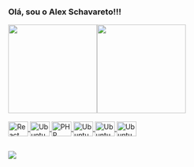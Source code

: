 ### Olá, sou o Alex Schavareto!!!

<div align="left">
  <a href="https://github.com/AlexSchavareto">
  <img height="180em" src="https://github-readme-stats.vercel.app/api?username=AlexSchavareto&show_icons=true&theme=highcontrast&include_all_commits=true&count_private=true"/><img height="180em" src="https://github-readme-stats.vercel.app/api/top-langs/?username=AlexSchavareto&layout=compact&langs_count=7&theme=highcontrast"/>
</div><br>

  
  <img align="center" alt="React" height="30" width="40" src="https://cdn.jsdelivr.net/gh/devicons/devicon/icons/html5/html5-original.svg">
  <img align="center" alt="Ubuntu" height="30" width="40" src="https://cdn.jsdelivr.net/gh/devicons/devicon/icons/css3/css3-original.svg">
  <img align="center" alt="PHP" height="30" width="40" src="https://cdn.jsdelivr.net/gh/devicons/devicon/icons/php/php-plain.svg">
  <img align="center" alt="Ubuntu" height="30" width="40" src="https://cdn.jsdelivr.net/gh/devicons/devicon/icons/ubuntu/ubuntu-plain-wordmark.svg">
  <img align="center" alt="Ubuntu" height="30" width="40" src="https://cdn.jsdelivr.net/gh/devicons/devicon/icons/linux/linux-original.svg">
  <img align="center" alt="Ubuntu" height="30" width="40" src="https://cdn.jsdelivr.net/gh/devicons/devicon/icons/mysql/mysql-original-wordmark.svg">

  
  ##
  
  
  <div> 
  <a href="https://www.linkedin.com/in/alex-schavareto-aa1073102/" target="_blank"><img src="https://img.shields.io/badge/-LinkedIn-%230077B5?style=for-the-badge&logo=linkedin&logoColor=white" target="_blank"></a>    
</div>
